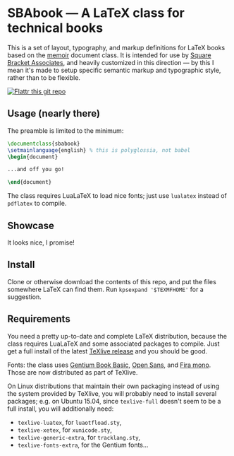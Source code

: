 SBAbook — A LaTeX class for technical books
===========================================

This is a set of layout, typography, and markup definitions for LaTeX books based on the [memoir][] document class.
It is intended for use by [Square Bracket Associates][sba], and heavily customized in this direction — by this I mean it's made to setup specific semantic markup and typographic style, rather than to be flexible.

<a href="https://flattr.com/submit/auto?url=https%3A%2F%2Fgithub.com%2Fcdlm%2Fsbabook" target="_blank"><img src="https://button.flattr.com/flattr-badge-large.png" alt="Flattr this git repo" title="Flattr this git repo" border="0"></a>

## Usage (nearly there)

The preamble is limited to the minimum:

```latex
\documentclass{sbabook}
\setmainlanguage{english} % this is polyglossia, not babel
\begin{document}

...and off you go!

\end{document}
```

The class requires LuaLaTeX to load nice fonts; just use `lualatex` instead of `pdflatex` to compile.


## Showcase

It looks nice, I promise!


## Install

Clone or otherwise download the contents of this repo, and put the files somewhere LaTeX can find them.
Run `kpsexpand '$TEXMFHOME'` for a suggestion.


## Requirements

You need a pretty up-to-date and complete LaTeX distribution, because the class requires LuaLaTeX and some associated packages to compile.
Just get a full install of the latest [TeXlive release][tl] and you should be good.

Fonts: the class uses [Gentium Book Basic][gentium], [Open Sans][], and [Fira mono][fira].
Those are now distributed as part of TeXlive.

On Linux distributions that maintain their own packaging instead of using the system provided by TeXlive, you will probably need to install several packages; e.g. on Ubuntu 15.04, since `texlive-full` doesn't seem to be a full install, you will additionally need:
- `texlive-luatex`, for `luaotfload.sty`,
- `texlive-xetex`, for `xunicode.sty`,
- `texlive-generic-extra`, for `tracklang.sty`,
- `texlive-fonts-extra`, for the Gentium fonts…

[memoir]: http://www.ctan.org/pkg/memoir
[sba]: https://github.com/SquareBracketAssociates
[tl]: http://www.tug.org/texlive/acquire-netinstall.html
[gentium]: http://www.google.com/webfonts/specimen/Gentium+Book+Basic
[open sans]: http://www.google.com/webfonts/specimen/Open+Sans
[fira]: https://mozilla.github.io/Fira/
[inconsolata]: http://www.google.com/webfonts/specimen/Inconsolata
